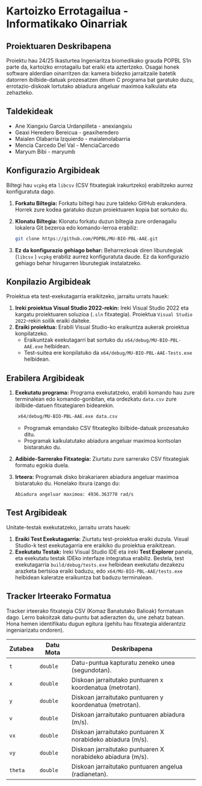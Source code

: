 # Kartoizko Errotagailua - Informatikako Oinarriak

## Proiektuaren Deskribapena

Proiektu hau 24/25 Ikasturtea Ingeniaritza biomedikako grauda POPBL S1n parte da, kartoizko errotagailu bat eraiki eta aztertzeko. Osagai honek software alderdian oinarritzen da: kamera bidezko jarraitzaile batetik datorren ibilbide-datuak prozesatzen dituen C programa bat garatuko duzu, errotazio-diskoak lortutako abiadura angeluar maximoa kalkulatu eta zehazteko.

## Taldekideak

*    Ane Xiangxiu Garcia Urdanpilleta - anexiangxiu
*    Geaxi Heredero Bereicua - geaxiheredero
*    Maialen Olabarria Izquierdo - maialenolabarria
*    Mencia Carcedo Del Val - MenciaCarcedo
*    Maryum Bibi - maryumb

## Konfigurazio Argibideak

Biltegi hau `vcpkg` eta `libcsv` (CSV fitxategiak irakurtzeko) erabiltzeko aurrez konfiguratuta dago.

1.  **Forkatu Biltegia:** Forkatu biltegi hau zure taldeko GitHub erakundera. Horrek zure kodea garatuko duzun proiektuaren kopia bat sortuko du.

2.  **Klonatu Biltegia:** Klonatu forkatu duzun biltegia zure ordenagailu lokalera Git bezeroa edo komando-lerroa erabiliz:

    ```bash
    git clone https://github.com/POPBL/MU-BIO-PBL-AAE.git
    ```

3.  **Ez da konfigurazio gehiago behar:** Beharrezkoak diren liburutegiak (`libcsv` ) `vcpkg` erabiliz aurrez konfiguratuta daude. Ez da konfigurazio gehiago behar hirugarren liburutegiak instalatzeko.

## Konpilazio Argibideak

Proiektua eta test-exekutagarria eraikitzeko, jarraitu urrats hauek:

1.  **Ireki proiektua Visual Studio 2022-rekin:** Ireki Visual Studio 2022 eta kargatu proiektuaren soluzioa (`.sln` fitxategia). Proiektua `Visual Studio 2022`-rekin soilik eraiki daiteke.
2.  **Eraiki proiektua:** Erabili Visual Studio-ko eraikuntza aukerak proiektua konpilatzeko.
    *   Eraikuntzak exekutagarri bat sortuko du `x64/debug/MU-BIO-PBL-AAE.exe` helbidean.
    *   Test-suitea ere konpilatuko da `x64/debug/MU-BIO-PBL-AAE-Tests.exe` helbidean.
## Erabilera Argibideak

1.  **Exekutatu programa:** Programa exekutatzeko, erabili komando hau zure terminalean edo komando-gonbitan, eta ordezkatu `data.csv` zure ibilbide-datuen fitxategiaren bidearekin.

    ```bash
     x64/debug/MU-BIO-PBL-AAE.exe data.csv
    ```

    *   Programak emandako CSV fitxategiko ibilbide-datuak prozesatuko ditu.
    *   Programak kalkulatutako abiadura angeluar maximoa kontsolan bistaratuko du.

2.  **Adibide-Sarrerako Fitxategia:** Ziurtatu zure sarrerako CSV fitxategiak formatu egokia duela. 

3.  **Irteera:**
    Programak disko birakariaren abiadura angeluar maximoa bistaratuko du. Honelako itxura izango du:
    ```
    Abiadura angeluar maximoa: 4936.363770 rad/s
    ```

## Test Argibideak

Unitate-testak exekutatzeko, jarraitu urrats hauek:

1.  **Eraiki Test Exekutagarria:** Ziurtatu test-proiektua eraiki duzula. Visual Studio-k test exekutagarria ere eraikiko du proiektua eraikitzean.
2.  **Exekutatu Testak:** Ireki Visual Studio IDE eta ireki **Test Explorer** panela, eta exekutatu testak IDEko interfaze integratua erabiliz. Bestela, test exekutagarria `build/debug/tests.exe` helbidean exekutatu dezakezu arazketa bertsioa eraiki baduzu, edo `x64/MU-BIO-PBL-AAE/tests.exe` helbidean kaleratze eraikuntza bat baduzu terminalean.

## Tracker Irteerako Formatua

Tracker irteerako fitxategia CSV (Komaz Banatutako Balioak) formatuan dago. Lerro bakoitzak datu-puntu bat adierazten du, une zehatz batean. Hona hemen identifikatu dugun egitura (gehitu hau fitxategia alderantziz ingeniarizatu ondoren).

| Zutabea    | Datu Mota | Deskribapena                                   |
| ---------- | --------- | ---------------------------------------------- |
| `t`        | `double`  | Datu-puntua kapturatu zeneko unea (segundotan).|
| `x`        | `double`  | Diskoan jarraitutako puntuaren x koordenatua (metrotan). |
| `y`        | `double`  | Diskoan jarraitutako puntuaren y koordenatua (metrotan). |
| `v`        | `double`  | Diskoan jarraitutako puntuaren abiadura (m/s). |
| `vx`       | `double`  | Diskoan jarraitutako puntuaren X norabideko abiadura (m/s). |
| `vy`       | `double`  | Diskoan jarraitutako puntuaren X norabideko abiadura (m/s). |
| `theta`    | `double`  | Diskoan jarraitutako puntuaren angelua (radianetan).|
